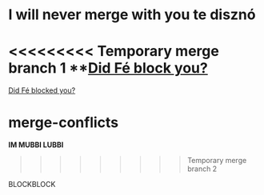 
# I will never merge with you te disznó

<<<<<<<<< Temporary merge branch 1
**[Did Fé block you?](https://www.youtube.com/watch?v=akwg6s0mIZ0)
=========
[Did Fé blocked you?](https://www.youtube.com/watch?v=akwg6s0mIZ0)

# merge-conflicts

**IM MUBBI LUBBI**
>>>>>>>>> Temporary merge branch 2

BLOCKBLOCK
